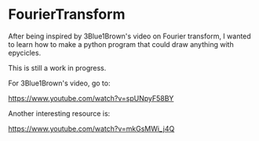 # FourierTransform

After being inspired by 3Blue1Brown's video on Fourier transform, I wanted to learn how to make a python program that could draw anything with epycicles. 

This is still a work in progress. 

For 3Blue1Brown's video, go to:

https://www.youtube.com/watch?v=spUNpyF58BY

Another interesting resource is:

https://www.youtube.com/watch?v=mkGsMWi_j4Q

